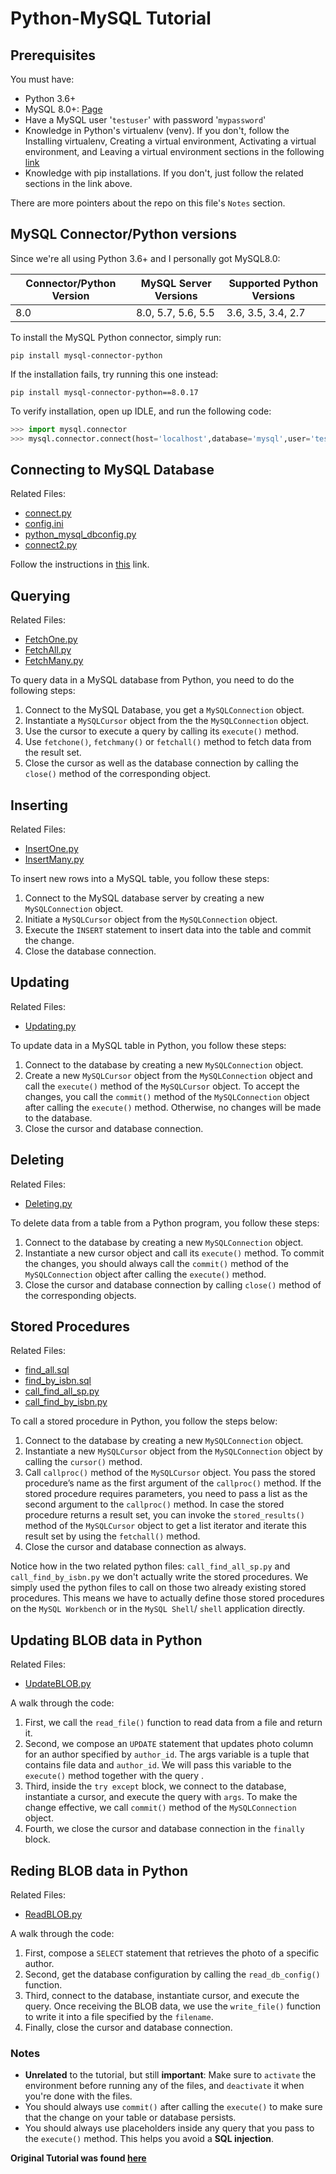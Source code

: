 # Python-MySQL Tutorial

## Prerequisites

You must have:

* Python 3.6+
* MySQL 8.0+: [Page](https://www.mysql.com/)
* Have a MySQL user '`testuser`' with password '`mypassword`'
* Knowledge in Python's virtualenv (venv). If you don't, follow the Installing virtualenv, Creating a virtual environment, Activating a virtual environment, and Leaving a virtual environment sections in the following [link](https://packaging.python.org/guides/installing-using-pip-and-virtual-environments/)
* Knowledge with pip installations. If you don't, just follow the related sections in the link above.

There are more pointers about the repo on this file's `Notes` section.

## MySQL Connector/Python versions

Since we're all using Python 3.6+ and I personally got MySQL8.0:

Connector/Python Version | MySQL Server Versions | Supported Python Versions
------------------------ | --------------------- | --------------------------
8.0 | 8.0, 5.7, 5.6, 5.5 | 3.6, 3.5, 3.4, 2.7

To install the MySQL Python connector, simply run:

`pip install mysql-connector-python`

If the installation fails, try running this one instead:

`pip install mysql-connector-python==8.0.17`

To verify installation, open up IDLE, and run the following code:

```python
>>> import mysql.connector
>>> mysql.connector.connect(host='localhost',database='mysql',user='testuser',password='mypassword')
```

## Connecting to MySQL Database

Related Files:

* [connect.py](connect.py)
* [config.ini](config.ini)
* [python_mysql_dbconfig.py](python_mysql_dbconfig.py)
* [connect2.py](connect.py)

Follow the instructions in [this](https://www.mysqltutorial.org/python-connecting-mysql-databases/) link.

## Querying

Related Files:

* [FetchOne.py](FetchOne.py)
* [FetchAll.py](FetchAll.py)
* [FetchMany.py](FetchMany.py)

To query data in a MySQL database from Python, you need to do the following steps:

1. Connect to the MySQL Database, you get a `MySQLConnection` object.
2. Instantiate a  `MySQLCursor` object from the the `MySQLConnection` object.
3. Use the cursor to execute a query by calling its `execute()` method.
4. Use `fetchone()`, `fetchmany()` or `fetchall()` method to fetch data from the result set.
5. Close the cursor as well as the database connection by calling the `close()` method of the corresponding object.

## Inserting

Related Files:

* [InsertOne.py](InsertOne.py)
* [InsertMany.py](InsertMany.py)

To insert new rows into a MySQL table, you follow these steps:

1. Connect to the MySQL database server by creating a new `MySQLConnection` object.
2. Initiate a `MySQLCursor` object from the `MySQLConnection` object.
3. Execute the `INSERT` statement to insert data into the table and commit the change.
4. Close the database connection.

## Updating

Related Files:

* [Updating.py](Updating.py)

To update data in a MySQL table in Python, you follow these steps:

1. Connect to the database by creating a new `MySQLConnection` object.
2. Create a new `MySQLCursor` object from the `MySQLConnection` object and call the `execute()` method of the `MySQLCursor` object. To accept the changes, you call the `commit()` method of the `MySQLConnection` object after calling the `execute()` method. Otherwise, no changes will be made to the database.
3. Close the cursor and database connection.

## Deleting

Related Files:

* [Deleting.py](Deleting.py)

To delete data from a table from a Python program, you follow these steps:

1. Connect to the database by creating a new `MySQLConnection` object.
2. Instantiate a new cursor object and call its `execute()` method. To commit the changes, you should always call the `commit()` method of the `MySQLConnection` object after calling the `execute()` method.
3. Close the cursor and database connection by calling `close()` method of the corresponding objects.

## Stored Procedures

Related Files:

* [find_all.sql](find_all.sql)
* [find_by_isbn.sql](find_by_isbn.sql)
* [call_find_all_sp.py](call_find_all_sp.py)
* [call_find_by_isbn.py](call_find_by_isbn.py)

To call a stored procedure in Python, you follow the steps below:

1. Connect to the database by creating a new `MySQLConnection` object.
2. Instantiate a new `MySQLCursor` object from the `MySQLConnection` object by calling the `cursor()` method.
3. Call  `callproc()` method of the `MySQLCursor` object. You pass the stored procedure’s name as the first argument of the  `callproc()` method. If the stored procedure requires parameters, you need to pass a list as the second argument to the  `callproc()` method. In case the stored procedure returns a result set, you can invoke the  `stored_results()` method of the `MySQLCursor` object to get a list iterator and iterate this result set by using the  `fetchall()` method.
4. Close the cursor and database connection as always.

Notice how in the two related python files: `call_find_all_sp.py` and `call_find_by_isbn.py` we don't actually write the stored procedures. We simply used the python files to call on those two already existing stored procedures. This means we have to actually define those stored procedures on the `MySQL Workbench` or in the `MySQL Shell`/ `shell` application directly.

## Updating BLOB data in Python

Related Files:

* [UpdateBLOB.py](UpdateBLOB.py)

A walk through the code:

1. First, we call the `read_file()` function to read data from a file and return it.
2. Second, we compose an `UPDATE` statement that updates photo column for an author specified by `author_id`. The  args variable is a tuple that contains file data and `author_id`. We will pass this variable to the  `execute()` method together with the query .
3. Third, inside the `try except` block, we connect to the database, instantiate a cursor, and execute the query with `args`. To make the change effective, we call `commit()` method of the `MySQLConnection` object.
4. Fourth, we close the cursor and database connection in the `finally` block.

## Reding BLOB data in Python

Related Files:

* [ReadBLOB.py](ReadBLOB.py)

A walk through the code:

1. First, compose a `SELECT` statement that retrieves the photo of a specific author.
2. Second, get the database configuration by calling the `read_db_config()` function.
3. Third, connect to the database, instantiate cursor, and execute the query. Once receiving the BLOB data, we use the `write_file()` function to write it into a file specified by the `filename`.
4. Finally, close the cursor and database connection.

### Notes

* __Unrelated__ to the tutorial, but still __important__: Make sure to `activate` the environment before running any of the files, and `deactivate` it when you're done with the files.
* You should always use `commit()` after calling the `execute()` to make sure that the change on your table or database persists.
* You should always use placeholders inside any query that you pass to the `execute()` method. This helps you avoid a __SQL injection__.

__Original Tutorial was found [here](https://www.mysqltutorial.org/python-mysql/)__

